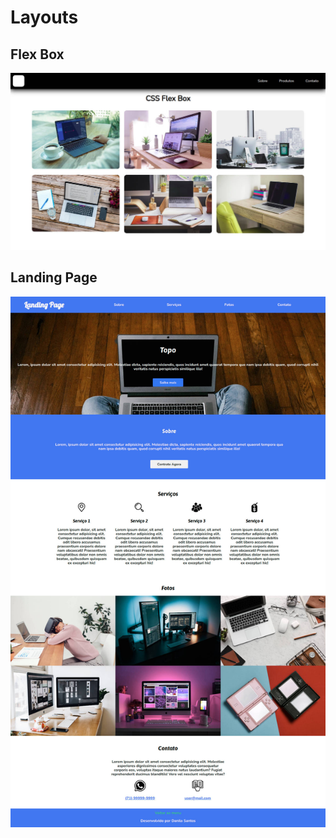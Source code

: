 # Layouts

## Flex Box
![Flex Box](flexbox/img/fullpage.jpg?raw=true "Flex Box")

## Landing Page
![Landing Page](landingpage/img/fullpage.jpg?raw=true "Landing Page")